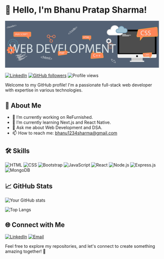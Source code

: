 # 👋 Hello, I'm Bhanu Pratap Sharma!

![Web Developer Banner](https://github.com/bhanu-sh/bhanu-sh/blob/main/68747470733a2f2f63686b736b696c6c732e636f6d2f77702d636f6e74656e742f75706c6f6164732f323032302f30342f504e432d416e696d617465642d42616e6e6572732e676966.gif)

[![LinkedIn](https://img.shields.io/badge/LinkedIn-Connect-blue?style=flat-square&logo=linkedin)](https://www.linkedin.com/in/bhanu-sharma-a4063b136/) [![GitHub followers](https://img.shields.io/github/followers/bhanu-sh?label=Follow&style=social&logo=github)](https://github.com/bhanu-sh)
![Profile views](https://komarev.com/ghpvc/?username=bhanu-sh)

Welcome to my GitHub profile! I'm a passionate full-stack web developer with expertise in various technologies.

## 🚀 About Me

- 🔭 I’m currently working on ReFurnished.
- 🌱 I’m currently learning Next.js and React Native.
- 💬 Ask me about Web Development and DSA.
- 📫 How to reach me: bhanu1234sharma@gmail.com

## 🛠️ Skills

![HTML](https://img.shields.io/badge/HTML-Expert-orange?logo=html5) ![CSS](https://img.shields.io/badge/CSS-Expert-blue?logo=css3) ![Bootstrap](https://img.shields.io/badge/Bootstrap-Expert-purple?logo=bootstrap) ![JavaScript](https://img.shields.io/badge/JavaScript-Expert-yellow?logo=javascript) ![React](https://img.shields.io/badge/React-Expert-blue?logo=react) ![Node.js](https://img.shields.io/badge/Node.js-Expert-green?logo=node.js) ![Express.js](https://img.shields.io/badge/Express.js-Expert-lightgrey?logo=express) ![MongoDB](https://img.shields.io/badge/MongoDB-Expert-green?logo=mongodb)

## 📈 GitHub Stats

![Your GitHub stats](https://github-readme-stats.vercel.app/api?username=bhanu-sh&show_icons=true&hide=contribs,prs)

![Top Langs](https://github-readme-stats.vercel.app/api/top-langs/?username=bhanu-sh&layout=compact)

## 🌐 Connect with Me

[![LinkedIn](https://img.shields.io/badge/LinkedIn-Connect-0077B5?style=flat-square&logo=linkedin)](https://www.linkedin.com/in/bhanu-sharma-a4063b136/)
[![Email](https://img.shields.io/badge/Email-Contact-D14836?style=flat-square&logo=gmail)](mailto:bhanu1234sharma@gmail.com)

Feel free to explore my repositories, and let's connect to create something amazing together! 🚀
